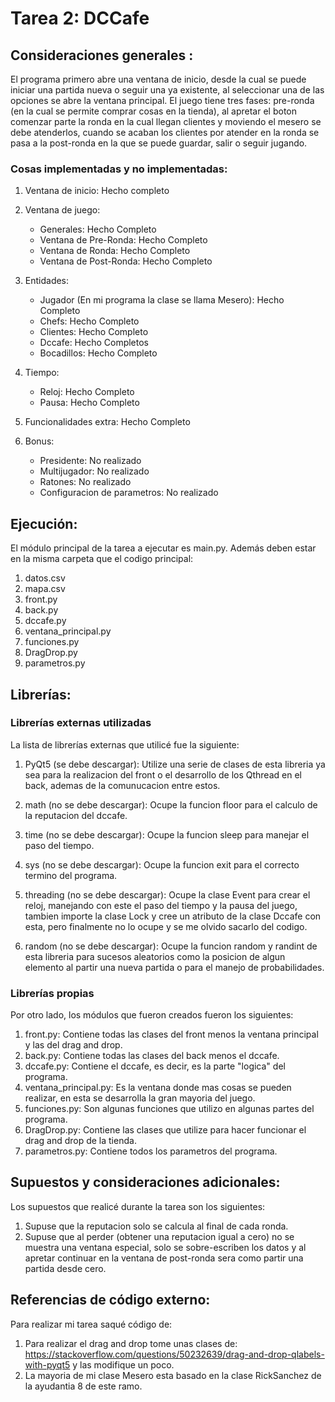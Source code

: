 # Tarea 2: DCCafe 

## Consideraciones generales :
El programa primero abre una ventana de inicio, desde la cual se puede iniciar una partida nueva o 
seguir una ya existente, al seleccionar una de las opciones se abre la ventana principal. El juego 
tiene tres fases: pre-ronda (en la cual se permite comprar cosas en la tienda), al apretar el boton 
comenzar parte la ronda en la cual llegan clientes y moviendo el mesero se debe atenderlos, cuando 
se acaban los clientes por atender en la ronda se pasa a la post-ronda en la que se puede guardar,
salir o seguir jugando. 


### Cosas implementadas y no implementadas:
1. Ventana de inicio: Hecho completo

2. Ventana de juego:
    * Generales: Hecho Completo
    * Ventana de Pre-Ronda: Hecho Completo
    * Ventana de Ronda: Hecho Completo
    * Ventana de Post-Ronda: Hecho Completo
    
3. Entidades:
    * Jugador (En mi programa la clase se llama Mesero): Hecho Completo
    * Chefs: Hecho Completo
    * Clientes: Hecho Completo
    * Dccafe: Hecho Completos
    * Bocadillos: Hecho Completo
    
4. Tiempo:
    * Reloj: Hecho Completo
    * Pausa: Hecho Completo
    
5. Funcionalidades extra: Hecho Completo

6. Bonus:
    * Presidente: No realizado
    * Multijugador: No realizado
    * Ratones: No realizado
    * Configuracion de parametros: No realizado


## Ejecución:
El módulo principal de la tarea a ejecutar es  main.py. Además deben estar en la misma carpeta 
que el codigo principal:
1. datos.csv
2. mapa.csv
3. front.py
4. back.py
5. dccafe.py
6. ventana_principal.py
7. funciones.py
8. DragDrop.py
9. parametros.py

## Librerías:
### Librerías externas utilizadas
La lista de librerías externas que utilicé fue la siguiente:
1. PyQt5 (se debe descargar): Utilize una serie de clases de esta libreria ya sea para la 
realizacion del front o el desarrollo de los Qthread en el back, ademas de la comunucacion entre 
estos.

2. math (no se debe descargar): Ocupe la funcion floor para el calculo de la reputacion del dccafe.

3. time (no se debe descargar): Ocupe la funcion sleep para manejar el paso del tiempo.

4. sys (no se debe descargar): Ocupe la funcion exit para el correcto termino del programa.

5. threading (no se debe descargar): Ocupe la clase Event para crear el reloj, manejando con este el
 paso del tiempo y la pausa del juego, tambien importe la clase Lock y cree un atributo de la clase 
 Dccafe con esta, pero finalmente no lo ocupe y se me olvido sacarlo del codigo.
 
6. random (no se debe descargar): Ocupe la funcion random y randint de esta libreria para sucesos 
aleatorios como la posicion de algun elemento al partir una nueva partida o para el manejo de 
probabilidades. 

### Librerías propias
Por otro lado, los módulos que fueron creados fueron los siguientes:

1. front.py: Contiene todas las clases del front menos la ventana principal y las del drag and drop.
2. back.py: Contiene todas las clases del back menos el dccafe.
3. dccafe.py: Contiene el dccafe, es decir, es la parte "logica" del programa.
4. ventana_principal.py: Es la ventana donde mas cosas se pueden realizar, en esta se desarrolla 
la gran mayoria del juego.
5. funciones.py: Son algunas funciones que utilizo en algunas partes del programa.
6. DragDrop.py: Contiene las clases que utilize para hacer funcionar el drag and drop de la tienda.
7. parametros.py: Contiene todos los parametros del programa.

## Supuestos y consideraciones adicionales:
Los supuestos que realicé durante la tarea son los siguientes:

1. Supuse que la reputacion solo se calcula al final de cada ronda.
2. Supuse que al perder (obtener una reputacion igual a cero) no se muestra una ventana especial, 
solo se sobre-escriben los datos y al apretar continuar en la ventana de post-ronda sera como partir
una partida desde cero.

## Referencias de código externo:

Para realizar mi tarea saqué código de:
1. Para realizar el drag and drop tome unas clases de: 
https://stackoverflow.com/questions/50232639/drag-and-drop-qlabels-with-pyqt5 y las modifique un poco.
2. La mayoria de mi clase Mesero esta basado en la clase RickSanchez de la ayudantia 8 de este ramo.